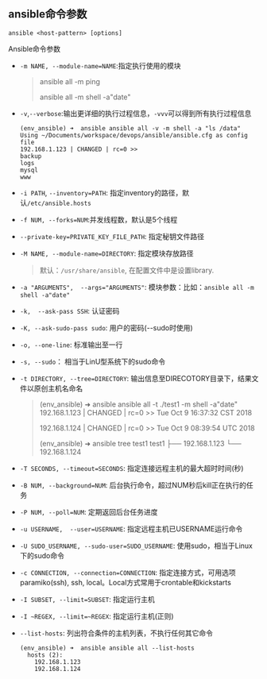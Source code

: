 ## ansible命令参数

```
ansible <host-pattern> [options]
```

Ansible命令参数

- `-m NAME, --module-name=NAME`:指定执行使用的模块

  > ansible  all -m ping
  >
  > ansible all -m shell -a"date"

- `-v`,`--verbose`:输出更详细的执行过程信息，`-vvv`可以得到所有执行过程信息

  ```
  (env_ansible) ➜  ansible ansible all -v -m shell -a "ls /data"
  Using ~/Documents/workspace/devops/ansible/ansible.cfg as config file
  192.168.1.123 | CHANGED | rc=0 >>
  backup
  logs
  mysql
  www
  ```

- `-i PATH`, `--inventory=PATH`: 指定inventory的路径，默认`/etc/ansible.hosts`

- `-f NUM, --forks=NUM`:并发线程数，默认是5个线程

- `--private-key=PRIVATE_KEY_FILE_PATH`: 指定秘钥文件路径

- `-M NAME, --module-name=DIRECTORY`: 指定模块存放路径

  > 默认：`/usr/share/ansible`, 在配置文件中是设置library.

- `-a "ARGUMENTS",  --args="ARGUMENTS"`: 模块参数：比如：`ansible all -m shell -a"date"`

- `-k,  --ask-pass SSH`: 认证密码

- `-K, --ask-sudo-pass sudo`: 用户的密码(--sudo时使用)

- `-o, --one-line`: 标准输出至一行

- `-s, --sudo`： 相当于LinU型系统下的sudo命令

- `-t DIRECTORY, --tree=DIRECTORY`: 输出信息至DIRECOTORY目录下，结果文件以原创主机名命名

  > (env_ansible) ➜  ansible ansible all -t ./test1 -m shell -a"date"
  > 192.168.1.123 | CHANGED | rc=0 >>
  > Tue Oct  9 16:37:32 CST 2018
  >
  > 192.168.1.124 | CHANGED | rc=0 >>
  > Tue Oct  9 08:39:54 UTC 2018
  >
  > (env_ansible) ➜  ansible tree test1
  > test1
  > ├── 192.168.1.123
  > └── 192.168.1.124

- `-T SECONDS, --timeout=SECONDS`: 指定连接远程主机的最大超时时间(秒)

- `-B NUM, --background=NUM`: 后台执行命令，超过NUM秒后kill正在执行的任务

- `-P NUM, --poll=NUM`: 定期返回后台任务进度

- `-u USERNAME,  --user=USERNAME`: 指定远程主机已USERNAME运行命令

- `-U SUDO_USERNAME, --sudo-user=SUDO_USERNAME`: 使用sudo，相当于Linux下的sudo命令

- `-c CONNECTION, --connection=CONNECTION`: 指定连接方式，可用选项paramiko(ssh), ssh, local。Local方式常用于crontable和kickstarts

- `-I SUBSET, --limit=SUBSET`: 指定运行主机

- `-I ~REGEX, --limit=~REGEX`: 指定运行主机(正则)

- `--list-hosts`: 列出符合条件的主机列表，不执行任何其它命令

  ```
  (env_ansible) ➜  ansible ansible all --list-hosts
    hosts (2):
      192.168.1.123
      192.168.1.124
  ```
